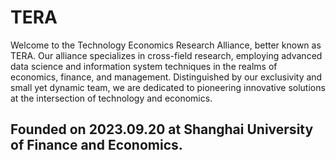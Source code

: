 # TERA

Welcome to the Technology Economics Research Alliance, better known as TERA. Our alliance specializes in cross-field research, employing advanced data science and information system techniques in the realms of economics, finance, and management. Distinguished by our exclusivity and small yet dynamic team, we are dedicated to pioneering innovative solutions at the intersection of technology and economics.

## Founded on 2023.09.20 at Shanghai University of Finance and Economics.
